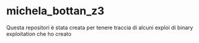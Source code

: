 # michela_bottan_z3
Questa repositori è stata creata per tenere traccia di alcuni exploi di binary exploitation che ho creato
